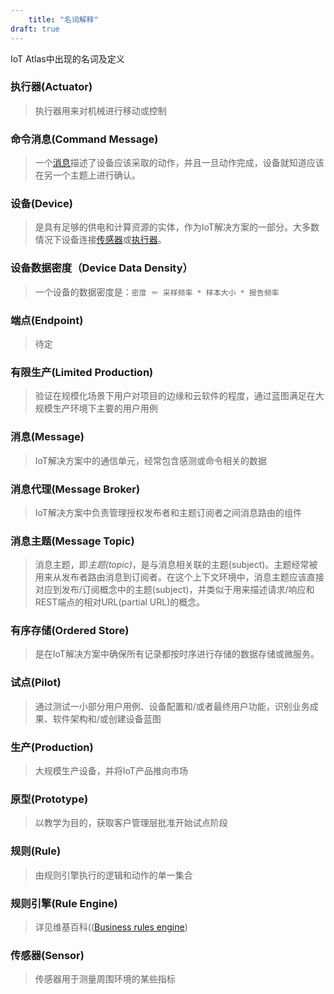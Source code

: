 ```yaml
---
	title: "名词解释"
draft: true
---
```

IoT Atlas中出现的名词及定义
<!--more-->

### 执行器(Actuator)
> 执行器用来对机械进行移动或控制

### 命令消息(Command Message)
> 一个[消息](#message)描述了设备应该采取的动作，并且一旦动作完成，设备就知道应该在另一个主题上进行确认。

### 设备(Device)
> 是具有足够的供电和计算资源的实体，作为IoT解决方案的一部分。大多数情况下设备连接[传感器](#sensor)或[执行器](#actuator)。

### 设备数据密度（Device Data Density）
> 一个设备的数据密度是：`密度 ＝ 采样频率 * 样本大小 * 报告频率`

### 端点(Endpoint)
> 待定

### 有限生产(Limited Production)

> 验证在规模化场景下用户对项目的边缘和云软件的程度，通过蓝图满足在大规模生产环境下主要的用户用例

### 消息(Message)
> IoT解决方案中的通信单元，经常包含感测或命令相关的数据

### 消息代理(Message Broker)
> IoT解决方案中负责管理授权发布者和主题订阅者之间消息路由的组件

### 消息主题(Message Topic)
> 消息主题，即*主题(topic)*，是与消息相关联的主题(subject)。主题经常被用来从发布者路由消息到订阅者。在这个上下文环境中，消息主题应该直接对应到发布/订阅概念中的主题(subject)，并类似于用来描述请求/响应和REST端点的相对URL(partial URL)的概念。

### 有序存储(Ordered Store)
> 是在IoT解决方案中确保所有记录都按时序进行存储的数据存储或微服务。

### 试点(Pilot)
> 通过测试一小部分用户用例、设备配置和/或者最终用户功能，识别业务成果、软件架构和/或创建设备蓝图

### 生产(Production)
> 大规模生产设备，并将IoT产品推向市场

### 原型(Prototype)
> 以教学为目的，获取客户管理层批准开始试点阶段

### 规则(Rule)
> 由规则引擎执行的逻辑和动作的单一集合

### 规则引擎(Rule Engine)
> 详见维基百科(([Business rules engine](https://en.wikipedia.org/wiki/Business_rules_engine))

### 传感器(Sensor)
> 传感器用于测量周围环境的某些指标
